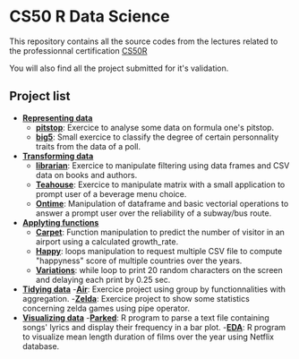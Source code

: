 # CS50 R Data Science
This repository contains all the source codes from the lectures related to the professionnal certification [CS50R](https://www.edx.org/certificates/professional-certificate/harvardx-computer-science-for-data-science?index=product&queryId=acc1ffa01656b811ef498ff39e1f6695&position=4)

You will also find all the project submitted for it's validation.

## Project list
- [**Representing data**](representing_data)
    - [**pitstop**](representing_data/pitstop): Exercice to analyse some data on formula one's pitstop.
    - [**big5**](representing_data/big5): Small exercice to classify the degree of certain personnality traits from the data of a poll.
- [**Transforming data**](transforming_data)
    - [**librarian**](transforming_data/librarian): Exercice to manipulate filtering using data frames and CSV data on books and authors.
    - [**Teahouse**](transforming_data/teahouse): Exercice to manipulate matrix with a small application to prompt user of a beverage menu choice.
    - [**Ontime**](transforming_data/ontime): Manipulation of dataframe and basic vectorial operations to answer a prompt user over the reliability of a subway/bus route.
- [**Applyting functions**](applying_functions)
    - [**Carpet**](applying_functions/carpet): Function manipulation to predict the number of visitor in an airport using a calculated growth_rate.
    - [**Happy**](applying_functions/happy): loops manipulation to request multiple CSV file to compute "happyness" score of multiple countries over the years.
    - [**Variations**](applying_functions/variaitons): while loop to print 20 random characters on the screen and delaying each print by 0.25 sec. 
- [**Tidying data**](tidying_data/)
    -[**Air**](tidying_data/air/): Exercice project using group by functionnalities with aggregation.
    -[**Zelda**](tidying_data/zelda/): Exercice project to show some statistics concerning zelda games using pipe operator.
- [**Visualizing data**](visualizing_data/)
    -[**Parked**](visualizing_data/parked): R program to parse a text file containing songs' lyrics and display their frequency in a bar plot.
    -[**EDA**](visualizing_data/eda): R program to visualize mean length duration of films over the year using Netflix database.
